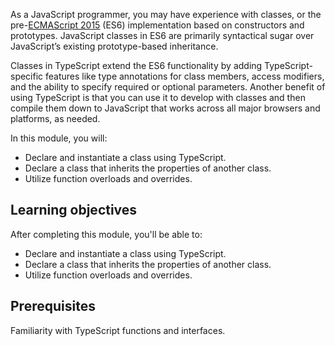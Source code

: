 As a JavaScript programmer, you may have experience with classes, or the pre-[ECMAScript 2015](https://www.ecma-international.org/ecma-262/6.0/) (ES6) implementation based on constructors and prototypes. JavaScript classes in ES6 are primarily syntactical sugar over JavaScript’s existing prototype-based inheritance.

Classes in TypeScript extend the ES6 functionality by adding TypeScript-specific features like type annotations for class members, access modifiers, and the ability to specify required or optional parameters. Another benefit of using TypeScript is that you can use it to develop with classes and then compile them down to JavaScript that works across all major browsers and platforms, as needed.

In this module, you will:

- Declare and instantiate a class using TypeScript.
- Declare a class that inherits the properties of another class.
- Utilize function overloads and overrides.

## Learning objectives

After completing this module, you'll be able to:

- Declare and instantiate a class using TypeScript.
- Declare a class that inherits the properties of another class.
- Utilize function overloads and overrides.

## Prerequisites

Familiarity with TypeScript functions and interfaces.

